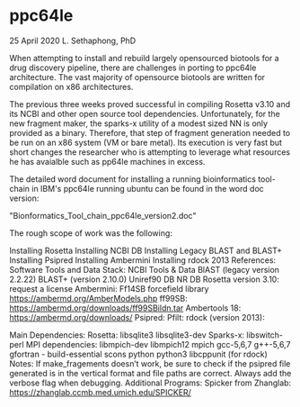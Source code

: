 # ppc64le

25 April 2020
L. Sethaphong, PhD

When attempting to install and rebuild largely opensourced biotools for a drug discovery pipeline, there are challenges
in porting to ppc64le architecture.  The vast majority of opensource biotools are written for compilation on x86 architectures.

The previous three weeks proved successful in compiling Rosetta v3.10 and its NCBI and other open source tool dependencies.  Unfortunately, for the new fragment maker, the sparks-x utility of a modest sized NN is only provided as a binary.  Therefore, that step of fragment generation needed to be run on an x86 system (VM or bare metal).  Its execution is very fast but short changes the researcher who is attempting to leverage what resources he has avaialble such as pp64le machines in excess.

The detailed word document for installing a running bioinformatics tool-chain in IBM's ppc64le running ubuntu can be found in the word doc version:

"Bionformatics_Tool_chain_ppc64le_version2.doc"

The rough scope of work was the following:

Installing Rosetta
Installing NCBI DB
Installing Legacy BLAST and BLAST+
Installing Psipred
Installing Ambermini
Installing rdock 2013
References:
Software Tools and Data Stack:
NCBI Tools & Data
BlAST (legacy version 2.2.22)
BLAST+ (version 2.10.0)
Uniref90 DB
NR DB
Rosetta version 3.10: request a license
Ambermini: 
Ff14SB forcefield library https://ambermd.org/AmberModels.php
ff99SB: https://ambermd.org/downloads/ff99SBildn.tar
Ambertools 18: https://ambermd.org/downloads/
Psipred: 
Pfilt: 
rdock (version 2013):

Main Dependencies:
Rosetta: libsqlite3 libsqlite3-dev
Sparks-x: libswitch-perl
MPI dependencies: libmpich-dev libmpich12 mpich
gcc-5,6,7
g++-5,6,7
gfortran - build-essential
scons
python python3
libcppunit (for rdock)
Notes:
If make_fragements doesn’t work, be sure to check if the psipred file generated is in the vertical format and file paths are correct.  Always add the verbose flag when debugging.
Additional Programs:
Spicker from Zhanglab:
 https://zhanglab.ccmb.med.umich.edu/SPICKER/
